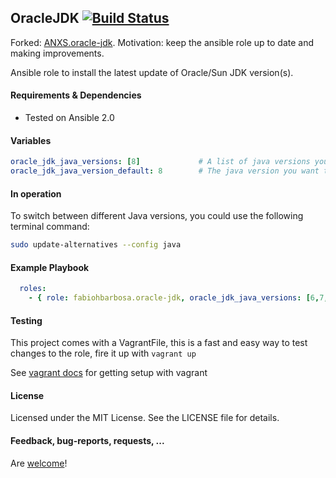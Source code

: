 ## OracleJDK [![Build Status](https://travis-ci.org/fabiohbarbosa/ansible-java-jdk-role.png)](https://travis-ci.org/fabiohbarbosa/ansible-java-jdk-role)


Forked: [ANXS.oracle-jdk](https://github.com/ANXS/oracle-jdk). Motivation: keep the ansible role up to date and making improvements.


Ansible role to install the latest update of Oracle/Sun JDK version(s).


#### Requirements & Dependencies
- Tested on Ansible 2.0


#### Variables

```yaml
oracle_jdk_java_versions: [8]             # A list of java versions you want to have installed (6, 7, 8 and/or 9)
oracle_jdk_java_version_default: 8        # The java version you want to be the system default
```


#### In operation

To switch between different Java versions, you could use the following terminal command:
```bash
sudo update-alternatives --config java
```


#### Example Playbook

```yaml
  roles:
    - { role: fabiohbarbosa.oracle-jdk, oracle_jdk_java_versions: [6,7,8,9], oracle_jdk_java_version_default: 8 }
```


#### Testing
This project comes with a VagrantFile, this is a fast and easy way to test changes to the role, fire it up with `vagrant up`

See [vagrant docs](https://docs.vagrantup.com/v2/) for getting setup with vagrant


#### License

Licensed under the MIT License. See the LICENSE file for details.


#### Feedback, bug-reports, requests, ...

Are [welcome](https://github.com/fabiohbarbosa/ansible-java-jdk-role/issues)!
